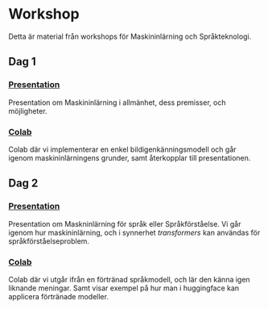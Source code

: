 # Workshop

Detta är material från workshops för Maskininlärning och Språkteknologi.


## Dag 1

### [Presentation](Day1/rise_ml_presentation.pdf)

Presentation om Maskininlärning i allmänhet, dess premisser, och möjligheter.

### [Colab](Day1/Workshop_Primer.ipynb)

Colab där vi implementerar en enkel bildigenkänningsmodell och går igenom maskininlärningens grunder,
samt återkopplar till presentationen.

## Dag 2

### [Presentation](Day2/rise_nlu_presentation.pdf)

Presentation om Maskninlärning för språk eller Språkförståelse.
Vi går igenom hur maskininlärning, och i synnerhet *transformers* kan användas för språkförståelseproblem.

### [Colab](Day2/Workshop_Transformers_sv.ipynb)

Colab där vi utgår ifrån en förtränad språkmodell, och lär den känna igen liknande meningar. 
Samt visar exempel på hur man i huggingface kan applicera förtränade modeller. 

